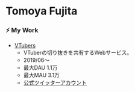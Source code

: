 # Tomoya Fujita

### ⚡️ My Work
- [VTubers](https://vtubers.love)
  - VTuberの切り抜きを共有するWebサービス。
  - 2019/06～
  - 最大DAU 1.1万
  - 最大MAU 3.1万
  - [公式ツイッターアカウント](https://twitter.com/VtubersOfficial)
